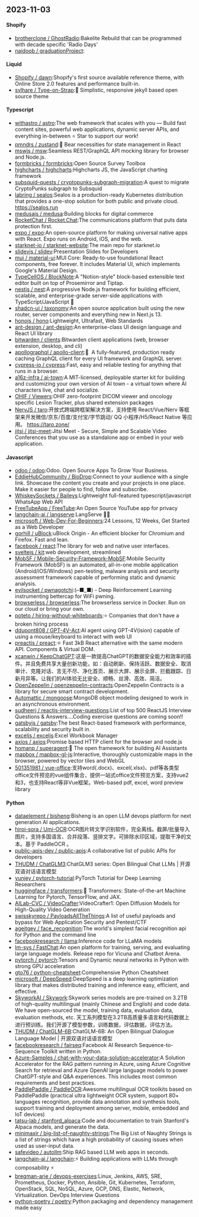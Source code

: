 ## 2023-11-03

#### Shopify
* [brotherclone / GhostRadio](https://github.com/brotherclone/GhostRadio):Bakelite Rebuild that can be programmed with decade specific 'Radio Days'
* [naidoob / graduationProject](https://github.com/naidoob/graduationProject):

#### Liquid
* [Shopify / dawn](https://github.com/Shopify/dawn):Shopify's first source available reference theme, with Online Store 2.0 features and performance built-in.
* [sylhare / Type-on-Strap](https://github.com/sylhare/Type-on-Strap):🎨 Simplistic, responsive jekyll based open source theme

#### Typescript
* [withastro / astro](https://github.com/withastro/astro):The web framework that scales with you — Build fast content sites, powerful web applications, dynamic server APIs, and everything in-between ⭐️ Star to support our work!
* [pmndrs / zustand](https://github.com/pmndrs/zustand):🐻 Bear necessities for state management in React
* [mswjs / msw](https://github.com/mswjs/msw):Seamless REST/GraphQL API mocking library for browser and Node.js.
* [formbricks / formbricks](https://github.com/formbricks/formbricks):Open Source Survey Toolbox
* [highcharts / highcharts](https://github.com/highcharts/highcharts):Highcharts JS, the JavaScript charting framework
* [subsquid-quests / cryptopunks-subgraph-migration](https://github.com/subsquid-quests/cryptopunks-subgraph-migration):A quest to migrate CryptoPunks subgraph to Subsquid
* [labring / sealos](https://github.com/labring/sealos):Sealos is a production-ready Kubernetes distribution that provides a one-stop solution for both public and private cloud. https://sealos.run
* [medusajs / medusa](https://github.com/medusajs/medusa):Building blocks for digital commerce
* [RocketChat / Rocket.Chat](https://github.com/RocketChat/Rocket.Chat):The communications platform that puts data protection first.
* [expo / expo](https://github.com/expo/expo):An open-source platform for making universal native apps with React. Expo runs on Android, iOS, and the web.
* [starknet-io / starknet-website](https://github.com/starknet-io/starknet-website):The main repo for starknet.io
* [slidevjs / slidev](https://github.com/slidevjs/slidev):Presentation Slides for Developers
* [mui / material-ui](https://github.com/mui/material-ui):MUI Core: Ready-to-use foundational React components, free forever. It includes Material UI, which implements Google's Material Design.
* [TypeCellOS / BlockNote](https://github.com/TypeCellOS/BlockNote):A "Notion-style" block-based extensible text editor built on top of Prosemirror and Tiptap.
* [nestjs / nest](https://github.com/nestjs/nest):A progressive Node.js framework for building efficient, scalable, and enterprise-grade server-side applications with TypeScript/JavaScript 🚀
* [shadcn-ui / taxonomy](https://github.com/shadcn-ui/taxonomy):An open source application built using the new router, server components and everything new in Next.js 13.
* [honojs / hono](https://github.com/honojs/hono):Lightweight, Ultrafast, Web Standards
* [ant-design / ant-design](https://github.com/ant-design/ant-design):An enterprise-class UI design language and React UI library
* [bitwarden / clients](https://github.com/bitwarden/clients):Bitwarden client applications (web, browser extension, desktop, and cli)
* [apollographql / apollo-client](https://github.com/apollographql/apollo-client):🚀  A fully-featured, production ready caching GraphQL client for every UI framework and GraphQL server.
* [cypress-io / cypress](https://github.com/cypress-io/cypress):Fast, easy and reliable testing for anything that runs in a browser.
* [a16z-infra / ai-town](https://github.com/a16z-infra/ai-town):A MIT-licensed, deployable starter kit for building and customizing your own version of AI town - a virtual town where AI characters live, chat and socialize.
* [OHIF / Viewers](https://github.com/OHIF/Viewers):OHIF zero-footprint DICOM viewer and oncology specific Lesion Tracker, plus shared extension packages
* [NervJS / taro](https://github.com/NervJS/taro):开放式跨端跨框架解决方案，支持使用 React/Vue/Nerv 等框架来开发微信/京东/百度/支付宝/字节跳动/ QQ 小程序/H5/React Native 等应用。 https://taro.zone/
* [jitsi / jitsi-meet](https://github.com/jitsi/jitsi-meet):Jitsi Meet - Secure, Simple and Scalable Video Conferences that you use as a standalone app or embed in your web application.

#### Javascript
* [odoo / odoo](https://github.com/odoo/odoo):Odoo. Open Source Apps To Grow Your Business.
* [EddieHubCommunity / BioDrop](https://github.com/EddieHubCommunity/BioDrop):Connect to your audience with a single link. Showcase the content you create and your projects in one place. Make it easier for people to find, follow and subscribe.
* [WhiskeySockets / Baileys](https://github.com/WhiskeySockets/Baileys):Lightweight full-featured typescript/javascript WhatsApp Web API
* [FreeTubeApp / FreeTube](https://github.com/FreeTubeApp/FreeTube):An Open Source YouTube app for privacy
* [langchain-ai / langserve](https://github.com/langchain-ai/langserve):LangServe 🦜️🏓
* [microsoft / Web-Dev-For-Beginners](https://github.com/microsoft/Web-Dev-For-Beginners):24 Lessons, 12 Weeks, Get Started as a Web Developer
* [gorhill / uBlock](https://github.com/gorhill/uBlock):uBlock Origin - An efficient blocker for Chromium and Firefox. Fast and lean.
* [facebook / react](https://github.com/facebook/react):The library for web and native user interfaces.
* [sveltejs / kit](https://github.com/sveltejs/kit):web development, streamlined
* [MobSF / Mobile-Security-Framework-MobSF](https://github.com/MobSF/Mobile-Security-Framework-MobSF):Mobile Security Framework (MobSF) is an automated, all-in-one mobile application (Android/iOS/Windows) pen-testing, malware analysis and security assessment framework capable of performing static and dynamic analysis.
* [evilsocket / pwnagotchi](https://github.com/evilsocket/pwnagotchi):(⌐■_■) - Deep Reinforcement Learning instrumenting bettercap for WiFi pwning.
* [browserless / browserless](https://github.com/browserless/browserless):The browserless service in Docker. Run on our cloud or bring your own.
* [poteto / hiring-without-whiteboards](https://github.com/poteto/hiring-without-whiteboards):⭐️ Companies that don't have a broken hiring process
* [ddupont808 / GPT-4V-Act](https://github.com/ddupont808/GPT-4V-Act):AI agent using GPT-4V(ision) capable of using a mouse/keyboard to interact with web UI
* [preactjs / preact](https://github.com/preactjs/preact):⚛️ Fast 3kB React alternative with the same modern API. Components & Virtual DOM.
* [xcanwin / KeepChatGPT](https://github.com/xcanwin/KeepChatGPT):这是一款提高ChatGPT的数据安全能力和效率的插件。并且免费共享大量创新功能，如：自动刷新、保持活跃、数据安全、取消审计、克隆对话、言无不尽、净化首页、展示大屏、展示全屏、拦截跟踪、日新月异等。让我们的AI体验无比安全、顺畅、丝滑、高效、简洁。
* [OpenZeppelin / openzeppelin-contracts](https://github.com/OpenZeppelin/openzeppelin-contracts):OpenZeppelin Contracts is a library for secure smart contract development.
* [Automattic / mongoose](https://github.com/Automattic/mongoose):MongoDB object modeling designed to work in an asynchronous environment.
* [sudheerj / reactjs-interview-questions](https://github.com/sudheerj/reactjs-interview-questions):List of top 500 ReactJS Interview Questions & Answers....Coding exercise questions are coming soon!!
* [gatsbyjs / gatsby](https://github.com/gatsbyjs/gatsby):The best React-based framework with performance, scalability and security built in.
* [exceljs / exceljs](https://github.com/exceljs/exceljs):Excel Workbook Manager
* [axios / axios](https://github.com/axios/axios):Promise based HTTP client for the browser and node.js
* [homanp / superagent](https://github.com/homanp/superagent):🥷 The open framework for building AI Assistants
* [mapbox / mapbox-gl-js](https://github.com/mapbox/mapbox-gl-js):Interactive, thoroughly customizable maps in the browser, powered by vector tiles and WebGL
* [501351981 / vue-office](https://github.com/501351981/vue-office):支持word(.docx)、excel(.xlsx)、pdf等各类型office文件预览的vue组件集合，提供一站式office文件预览方案，支持vue2和3，也支持React等非Vue框架。Web-based pdf, excel, word preview library

#### Python
* [dataelement / bisheng](https://github.com/dataelement/bisheng):Bisheng is an open LLM devops platform for next generation AI applications.
* [hiroi-sora / Umi-OCR](https://github.com/hiroi-sora/Umi-OCR):OCR图片转文字识别软件，完全离线。截屏/批量导入图片，支持多国语言、合并段落、竖排文字。可排除水印区域，提取干净的文本。基于 PaddleOCR 。
* [public-apis-dev / public-apis](https://github.com/public-apis-dev/public-apis):A collaborative list of public APIs for developers
* [THUDM / ChatGLM3](https://github.com/THUDM/ChatGLM3):ChatGLM3 series: Open Bilingual Chat LLMs | 开源双语对话语言模型
* [yunjey / pytorch-tutorial](https://github.com/yunjey/pytorch-tutorial):PyTorch Tutorial for Deep Learning Researchers
* [huggingface / transformers](https://github.com/huggingface/transformers):🤗 Transformers: State-of-the-art Machine Learning for Pytorch, TensorFlow, and JAX.
* [AILab-CVC / VideoCrafter](https://github.com/AILab-CVC/VideoCrafter):VideoCrafter1: Open Diffusion Models for High-Quality Video Generation
* [swisskyrepo / PayloadsAllTheThings](https://github.com/swisskyrepo/PayloadsAllTheThings):A list of useful payloads and bypass for Web Application Security and Pentest/CTF
* [ageitgey / face_recognition](https://github.com/ageitgey/face_recognition):The world's simplest facial recognition api for Python and the command line
* [facebookresearch / llama](https://github.com/facebookresearch/llama):Inference code for LLaMA models
* [lm-sys / FastChat](https://github.com/lm-sys/FastChat):An open platform for training, serving, and evaluating large language models. Release repo for Vicuna and Chatbot Arena.
* [pytorch / pytorch](https://github.com/pytorch/pytorch):Tensors and Dynamic neural networks in Python with strong GPU acceleration
* [gto76 / python-cheatsheet](https://github.com/gto76/python-cheatsheet):Comprehensive Python Cheatsheet
* [microsoft / DeepSpeed](https://github.com/microsoft/DeepSpeed):DeepSpeed is a deep learning optimization library that makes distributed training and inference easy, efficient, and effective.
* [SkyworkAI / Skywork](https://github.com/SkyworkAI/Skywork):Skywork series models are pre-trained on 3.2TB of high-quality multilingual (mainly Chinese and English) and code data. We have open-sourced the model, training data, evaluation data, evaluation methods, etc. 天工系列模型在3.2TB高质量多语言和代码数据上进行预训练。我们开源了模型参数，训练数据，评估数据，评估方法。
* [THUDM / ChatGLM-6B](https://github.com/THUDM/ChatGLM-6B):ChatGLM-6B: An Open Bilingual Dialogue Language Model | 开源双语对话语言模型
* [facebookresearch / fairseq](https://github.com/facebookresearch/fairseq):Facebook AI Research Sequence-to-Sequence Toolkit written in Python.
* [Azure-Samples / chat-with-your-data-solution-accelerator](https://github.com/Azure-Samples/chat-with-your-data-solution-accelerator):A Solution Accelerator for the RAG pattern running in Azure, using Azure Cognitive Search for retrieval and Azure OpenAI large language models to power ChatGPT-style and Q&A experiences. This includes most common requirements and best practices.
* [PaddlePaddle / PaddleOCR](https://github.com/PaddlePaddle/PaddleOCR):Awesome multilingual OCR toolkits based on PaddlePaddle (practical ultra lightweight OCR system, support 80+ languages recognition, provide data annotation and synthesis tools, support training and deployment among server, mobile, embedded and IoT devices)
* [tatsu-lab / stanford_alpaca](https://github.com/tatsu-lab/stanford_alpaca):Code and documentation to train Stanford's Alpaca models, and generate the data.
* [minimaxir / big-list-of-naughty-strings](https://github.com/minimaxir/big-list-of-naughty-strings):The Big List of Naughty Strings is a list of strings which have a high probability of causing issues when used as user-input data.
* [safevideo / autollm](https://github.com/safevideo/autollm):Ship RAG based LLM web apps in seconds.
* [langchain-ai / langchain](https://github.com/langchain-ai/langchain):⚡ Building applications with LLMs through composability ⚡
* [bregman-arie / devops-exercises](https://github.com/bregman-arie/devops-exercises):Linux, Jenkins, AWS, SRE, Prometheus, Docker, Python, Ansible, Git, Kubernetes, Terraform, OpenStack, SQL, NoSQL, Azure, GCP, DNS, Elastic, Network, Virtualization. DevOps Interview Questions
* [python-poetry / poetry](https://github.com/python-poetry/poetry):Python packaging and dependency management made easy
